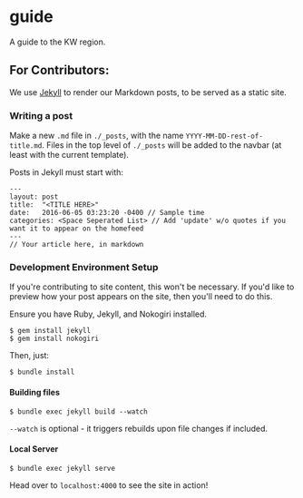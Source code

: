 # guide
A guide to the KW region. 


## For Contributors:
We use [Jekyll](https://jekyllrb.com/) to render our Markdown posts, to be served as a static site.

### Writing a post
Make a new `.md` file in `./_posts`, with the name `YYYY-MM-DD-rest-of-title.md`. Files in the top level of `./_posts` will be added to the navbar (at least with the current template).

Posts in Jekyll must start with:
```
---
layout: post
title:  "<TITLE HERE>"
date:   2016-06-05 03:23:20 -0400 // Sample time
categories: <Space Seperated List> // Add 'update' w/o quotes if you want it to appear on the homefeed
---
// Your article here, in markdown
```

### Development Environment Setup
If you're contributing to site content, this won't be necessary. If you'd like to preview how your post appears on the site, then you'll need to do this.

Ensure you have Ruby, Jekyll, and Nokogiri installed.
```
$ gem install jekyll
$ gem install nokogiri
```

Then, just:
```
$ bundle install
```


#### Building files
```
$ bundle exec jekyll build --watch 
```

`--watch` is optional - it triggers rebuilds upon file changes if included.

#### Local Server
```
$ bundle exec jekyll serve 
```

Head over to `localhost:4000` to see the site in action!